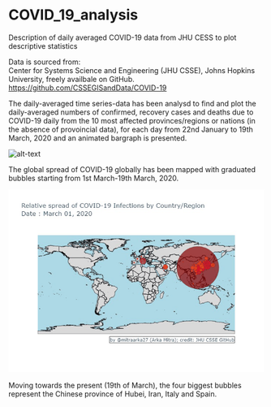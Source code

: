 # COVID_19_analysis
Description of daily averaged COVID-19 data from JHU CESS to plot descriptive statistics

Data is sourced from:  
Center for Systems Science and Engineering (JHU CSSE), Johns Hopkins University, freely availbale on GitHub.
https://github.com/CSSEGISandData/COVID-19

The daily-averaged time series-data has been analysd to find and plot the daily-averaged numbers of confirmed, recovery cases and deaths due to COVID-19 daily from the 10 most affected provinces/regions or nations (in the absence of provoincial data), for each day from 22nd January to 19th March, 2020 and an animated bargraph is presented.

![alt-text](https://github.com/mitraarka27/COVID_19_analysis/blob/master/COVID19_top10_nations.gif)

The global spread of COVID-19 globally has been mapped with graduated bubbles starting from 1st March-19th March, 2020.

![alt-text](https://github.com/mitraarka27/COVID_19_analysis/blob/master/COVID19_global_spread_ts.gif)

Moving towards the present (19th of March), the four biggest bubbles represent the Chinese province of Hubei, Iran, Italy and Spain.


